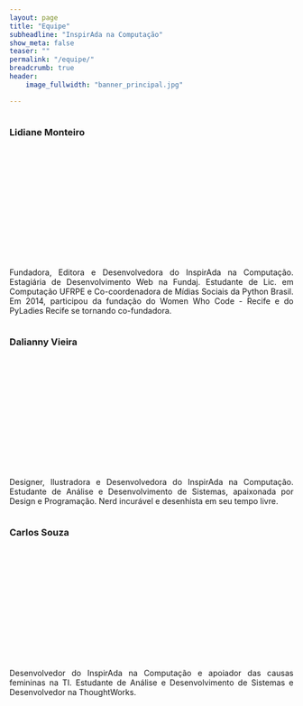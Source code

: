 ```yaml
---
layout: page
title: "Equipe"
subheadline: "InspirAda na Computação"
show_meta: false
teaser: ""
permalink: "/equipe/"
breadcrumb: true
header:
    image_fullwidth: "banner_principal.jpg"

---
```

<style type="text/css">
  .show-for-large-up > .row:nth-child(2) > .columns:first-child > div {
    width: 200px;
    height: 200px;
    background-size: cover;
    background-position: 50%;
    border-radius: 5px;
  }

  .show-for-large-up:nth-child(2) > .row:nth-child(2) > .columns:first-child > div {
    background-image: url("http://inspiradanacomputacao.github.io/images/perfil_lidy.jpg");
  }

  .show-for-large-up:nth-child(3) > .row:nth-child(2) > .columns:first-child > div {
    background-image: url("http://inspiradanacomputacao.github.io/images/perfil_dali.jpg");
  }

  .show-for-large-up:nth-child(4) > .row:nth-child(2) > .columns:first-child > div {
    background-image: url("http://inspiradanacomputacao.com/images/perfil_carlos.jpg");
  }
}
</style>

<div class="show-for-large-up">
    <div class="row">
        <div class="small-12 columns">
            <h3>Lidiane Monteiro</h3>
        </div><!-- /.small-12.columns -->
    </div>
	<div class="row">
      <div class="large-6 columns">
	  	  <div title="lidiane monteiro"></div>
	  	  <!-- não funciona exibir a imagem com o código abaixo:
	  	  <img src="{{ site.url }}/images/webdesign_screenshot_jcorneille.jpg" alt="">
      -->
  	  </div>
	  <div class="large-6 columns">
	      <p align="justify">
	      	Fundadora, Editora e Desenvolvedora do InspirAda na Computação. Estagiária de Desenvolvimento Web na Fundaj. Estudante de Lic. em Computação UFRPE e Co-coordenadora de Mídias Sociais da Python Brasil. Em 2014, participou da fundação do Women Who Code - Recife e do PyLadies Recife se tornando co-fundadora.
	      </p>
	  </div>
	</div>
</div>
<div class="show-for-large-up">
    <div class="row">
        <div class="small-12 columns">
            <h3>Dalianny Vieira</h3>
        </div><!-- /.small-12.columns -->
    </div>
  <div class="row">
    <div class="large-6 columns">
        <div title="dalianny vieira"></div>
        <!--
        <img src="{{ site.url }}/images/webdesign_screenshot_jcorneille.jpg" alt="">
        -->
      </div>
    <div class="large-6 columns">
        <p align="justify">
          Designer, Ilustradora e Desenvolvedora do InspirAda na Computação. Estudante de Análise e Desenvolvimento de Sistemas, apaixonada por Design e Programação. Nerd incurável e desenhista em seu tempo livre.
        </p>
    </div>
  </div>
</div>
<div class="show-for-large-up">
    <div class="row">
        <div class="small-12 columns">
            <h3>Carlos Souza</h3>
        </div><!-- /.small-12.columns -->
    </div>
  <div class="row">
    <div class="large-6 columns">
        <div title="carlos souza"></div>
    </div>
    <div class="large-6 columns">
        <p align="justify">
          Desenvolvedor do InspirAda na Computação e apoiador das causas femininas na TI. Estudante de Análise e Desenvolvimento de Sistemas e Desenvolvedor na ThoughtWorks. 
        </p>
    </div>
  </div>
</div>